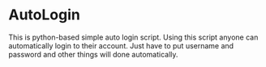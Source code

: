 # AutoLogin
This is python-based simple auto login script. Using this script anyone can automatically login to their account. Just have to put username and password and other things will done automatically.

